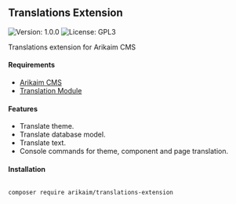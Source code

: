 ## Translations Extension
![Version: 1.0.0](https://img.shields.io/github/release/arikaim/translations-extension.svg)
![License: GPL3](https://img.shields.io/badge/License-GPLv3-blue.svg)

Translations extension for Arikaim CMS

#### Requirements 
  * [Arikaim CMS](https://github.com/arikaim/arikaim)
  * [Translation Module](https://github.com/arikaim/translate-module.git)
  

#### Features
  * Translate theme.
  * Translate database model.
  * Translate text.
  * Console commands for theme, component and page translation.

#### Installation

```sh

composer require arikaim/translations-extension

```
